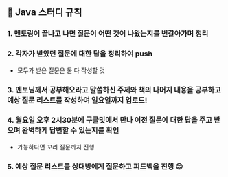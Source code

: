 ## 📑 Java 스터디 규칙

### 1. 멘토링이 끝나고 나면 질문이 어떤 것이 나왔는지를 번갈아가며 정리

### 2. 각자가 받았던 질문에 대한 답을 정리하여 push
- 모두가 받은 질문은 둘 다 작성할 것

### 3. 멘토님께서 공부해오라고 말씀하신 주제와 책의 나머지 내용을 공부하고 예상 질문 리스트를 작성하여 일요일까지 업로드!

### 4. 월요일 오후 2시30분에 구글밋에서 만나 이전 질문에 대한 답을 주고 받으며 완벽하게 답변할 수 있는지를 확인
- 가능하다면 꼬리 질문까지 진행

### 5. 예상 질문 리스트를 상대방에게 질문하고 피드백을 진행 😊
